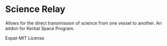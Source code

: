 # Science Relay
Allows for the direct transmission of science from one vessel to another. An addon for Kerbal Space Program.



Expat-MIT License
